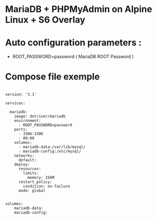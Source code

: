 # MariaDB + PHPMyAdmin on Alpine Linux + S6 Overlay

# Auto configuration parameters :

- ROOT_PASSWORD=password ( MariaDB ROOT Password )


# Compose file exemple

```

version: '3.1'

services:

  mariadb:
    image: dotriver/mariadb
    environment:
      - ROOT_PASSWORD=password
    ports:
      - 3306:3306
      - 80:80
    volumes:
      - mariadb-data:/var/lib/mysql/
      - mariadb-config:/etc/mysql/
    networks:
      default:
    deploy:
      resources:
        limits:
          memory: 256M
      restart_policy:
        condition: on-failure
      mode: global


volumes:
    mariadb-data:
    mariadb-config:

```